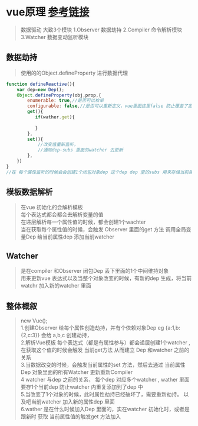 # vue原理 [参考链接](https://www.bilibili.com/video/BV1Wp411d7Ur?p=75)
> 数据驱动 大致3个模块 
1.Observer 数据劫持
2.Compiler 命令解析模块  
3.Watcher 数据变动监听模块    

## 数据劫持
>使用的的Object.defineProperty 进行数据代理
~~~javascript
function defineReactive(){
    var dep=new Dep();
    Object.defineProperty(obj,prop,{
        enumerable: true,//是否可以枚举
        configurable: false,//是否可以重新定义，vue里面这里false 防止覆盖了定义的书
        get(){
           if(wather.get){
               
           }  
        },
        set(){
            //改变值重新监听，
            //通知dep-subs 里面的watcher 去更新
        },
    })
}
//在 每个属性监听的时候会会创建1个闭包对象dep 这个dep dep 里的subs 用来存储当前属性用到的每个watcher
~~~

## 模板数据解析
> 在vue 初始化的会解析模板     
  每个表达式都会都会去解析变量的值    
  在递层解析每一个属性值的时候，都会创建1个wachter    
  当在获取每个属性值的时候，会触发 Observer 里面的get 方法 调用全局变量Dep  给当前属性dep 添加当前watcher   

## Watcher 
>是在compiler 和Observer 闭包Dep 丢下里面的1个中间维持对象  
 用来更新vue 表达式以及当整个对象改变的时候，有新的dep 生成，将当前watchr 加入新的watcher 里面


 ## 整体概叙
 >new Vue();    
  1.创建Observer 给每个属性创造劫持，并有个依赖对象Dep  eg {a:1,b:{2,c:3}}  会给
  a,b,c 创建劫持，  
  2.解析Vue模板  每个表达式（都是有属性参与）都会递层创建1个watcher ,在获取这个值的时候会触发 当前get方法 从而建立 Dep 和watcher 之前的关系     
  3.当数据改变的时候，会触发当前属性的set 方法，然后去通过 当前属性 Dep 对象里面的所有Watcher 更新重新Compiler  
  4 watcher 与dep 之前的关系， 每个dep 对应多个watcher , wather 里面要存1个当前dep 防止watcher 内重复添加到了dep 中  
  5.当改变了1个对象的时候，此时属性劫持已经破坏了，需要重新劫持。 以及吧当前watcher 加入新的属性dep 里面    
  6.wather 是在什么时候加入Dep 里面的，实在watcher 初始化时，或者是跟新时 获取 当前属性值的触发get 方法加入

  
  
 

  

